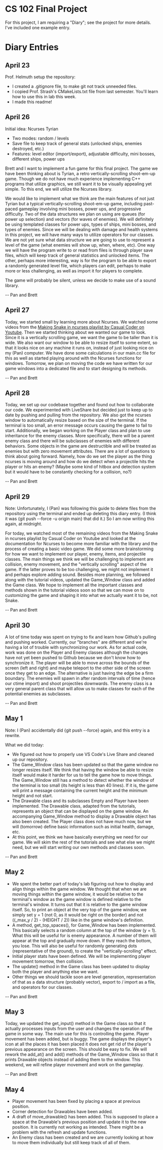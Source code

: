 # CS 102 Final Project

For this project, I am requiring a "Diary"; see the project for more details. I've included one example entry.

# Diary Entries

## April 23

Prof. Helmuth setup the repository:
- I created a .gitignore file, to make git not track unneeded files.
- I copied Prof. Strash's CMakeLists.txt file from last semester. You'll learn how to use this in lab this week.
- I made this readme!

## April 26

Initial idea: Ncurses Tyrian
- Two modes: random / levels
- Save file to keep track of general stats (unlocked ships, enemies destroyed, etc.)
- Features: level editor (import/export), adjustable difficulty, mini bosses, different ships, power ups

Brett and I want to implement a fun game for this final project. The game we have been thinking about is Tyrian, a retro vertically-scrolling shoot-em-up game. Though we do not have much experience implementing C++ programs that utilize graphics, we still want it to be visually appealing yet simple. To this end, we will utilize the Ncurses library.

We would like to implement what we think are the main features of not just Tyrian but a typical vertically-scrolling shoot-em-up game, including past-paced gameplay involving mini bosses, power ups, and progressive difficulty. Two of the data structures we plan on using are queues (for power up selection) and vectors (for waves of enemies). We will definitely be using templated classes for power ups, types of ships, mini bosses, and types of enemies. Since we will be dealing with damage and health systems in this project, we will have many ways to utilize operators for our classes. We are not yet sure what data structure we are going to use to represent a level of the game (what enemies will show up, when, where, etc). One way we will have the program write to or read from files is through player save files, which will keep track of general statistics and unlocked items. The other, perhaps more interesting, way is for the program to be able to export a randomly generated level file, which players can edit, perhaps to make more or less challenging, as well as import it for players to complete.

The game will probably be silent, unless we decide to make use of a sound library.

-- Pan and Brett

## April 27

Today, we started small by learning more about Ncurses. We watched some videos from the [Making Snake in ncurses playlist by Casual Coder on Youtube](https://www.youtube.com/playlist?list=PL2U2TQ__OrQ_TV2-wuHqGaK8qlnxgKUvK). Then we started thinking about we wanted our game to look. Since it is a vertically scrolling game, we want the game to be taller than it is wide. We also want our window to be able to resize itself to some extent, so that it looks nice on any machine it runs on, instead of just looking nice on my (Pan) computer. We have done some calculations in our main.cc file for this as well as started playing around with the Ncurses functions for windows. Tomorrow, we plan on moving the code we have written for our game windows into a dedicated file and to start designing its methods.

-- Pan and Brett

## April 28

Today, we set up our codebase together and found out how to collaborate our code. We experimented with LiveShare but decided just to keep up to date by pushing and pulling from the repository. We also got the ncurses window to automatically resize based on the size of the terminal. If the terminal is too small, an error message occurs causing the game to fail to start. Additionally, we began working on the Player class and plan to use inheritance for the enemy classes. More specifically, there will be a parent enemy class and there will be subclasses of enemies with different behaviors. Some objects in the game are destructible and will be treated as enemies but with zero movement attributes. There are a lot of questions to think about going forward. Namely, how do we set the player as the thing ncurses is moving around and how do we detect when a projectile hits the player or hits an enemy? (Maybe some kind of hitbox and detection system but it would have to be constantly checking for a collision, no?)

-- Pan and Brett

## April 29

Note: Unfortunately, I (Pan) was following this guide to delete files from the repository using the terminal and ended up deleting this diary entry. (I think it was {git push --force -u origin main} that did it.) So I am now writing this again, at midnight.

For today, we watched most of the remaining videos from the Making Snake in ncurses playlist by Casual Coder on Youtube and looked at the documentation for Ncurses to become more familiar with the library and the process of creating a basic video game. We did some more brainstorming for how we want to implement our player, enemy, items, and projectile classes. The main things we think we will be challenging to implement are collision, enemy movement, and the "vertically scrolling" aspect of the game. If the latter proves to be too challenging, we might not implement it and perhaps explore adding sound. Besides more planning, we followed along with the tutorial videos, updated the Game_Window class and added the Game class. We hope to implement all the important classes and methods shown in the tutorial videos soon so that we can move on to customizing the game and shaping it into what we actually want it to be, not Snake.

-- Pan and Brett

## April 30

A lot of time today was spent on trying to fix and learn how Github's pulling and pushing worked. Currently, our "branches" are different and we're having a lot of trouble with synchronizing our work. As for actual code, work was done on the Player and Enemy classes although the changes have not yet been pushed to Github because we don't know how to synchronize it. The player will be able to move across the bounds of the screen (left and right) and maybe teleport to the other side of the screen once they get to an edge. The alternative is just having the edge be a firm boundary. The enemies will spawn in after random intervals of time (hence our ctime import) and shoot projectiles downwards. The enemy class is a very general parent class that will allow us to make classes for each of the potential enemies as subclasses.

-- Pan and Brett

## May 1

Note: I (Pan) accidentally did {git push --force} again, and this entry is a rewrite.

What we did today:
- We figured out how to properly use VS Code's Live Share and cleaned up our repository.
- The Game_Window class has been updated so that the game window no longer resizes itself. We think that having the window be able to resize itself would make it harder for us to tell the game how to move things. The Game_Window still has a method to detect whether the window of the terminal is too small (its height is less than 40 lines). If it is, the game will print a message containing the current height and the minimum height and not start.
- The Drawable class and its subclasses Empty and Player have been implemented. The Drawable class, adapted from the tutorials, represents an object that can be displayed on the game window. An accompanying Game_Window method to display a Drawable object has also been created. The Player class does not have much now, but we will (tomorrow) define basic information such as initial health, damage, etc.
- At this point, we think we have basically everything we need for our game. We will skim the rest of the tutorials and see what else we might need, but we will start writing our own methods and classes soon.

-- Pan and Brett

## May 2

- We spent the better part of today's lab figuring out how to display and align things within the game window. We thought that when we are moving things within the game window, it would be relative to the terminal's window as the game window is defined relative to the terminal's window. It turns out that it is relative to the game window itself. So, to print an object at the very top of the game window, we simply set y = 1 (not 0, as it would be right on the border) and not ((_max_y / 2) - (HEIGHT / 2)) like in the game window's definition.
- A method, get_top_spaces(), for Game_Window has been implemented. This basically selects a random column at the top of the window (y = 1). What this will be useful for is enemy appearance. A number of them will appear at the top and gradually move down. If they reach the bottom, you lose. This will also be useful for randomly generating dots (representative of the ground), to create the "vertically-scrolling" effect.
- Initial player stats have been defined. We will be implementing player movement tomorrow, then collision.
- The update() method in the Game class has been updated to display both the player and anything else we want.
- Other things we should tackle soon are level generation, representation of that as a data structure (probably vector), export to / import as a file, and operators for our classes.

-- Pan and Brett

## May 3

Today, we updated the get_input() method in the Game class so that it actually processes inputs from the user and changes the operation of the game in some way. The main use for this is controlling the game. Player movement has been added, but is buggy. The game displays the player's icon at all the places it has been placed it does not get rid of the player's previous appearance on the screen. This should be easy to fix. We will rework the add_at() and add() methods of the Game_Window class so that it prints Drawable objects instead of adding them to the window. This weekend, we will refine player movement and work on the gameplay.

-- Pan and Brett

## May 4

- Player movement has been fixed by placing a space at previous position.
- Corner detection for Drawables have been added.
- A draft of move_drawable() has been added. This is supposed to place a space at the Drawable's previous position and update it to the new position. It is currently not working as intended. There might be a problem with the refresh and update functions.
- An Enemy class has been created and we are currently looking at how to move them individually but still keep track of all of them.